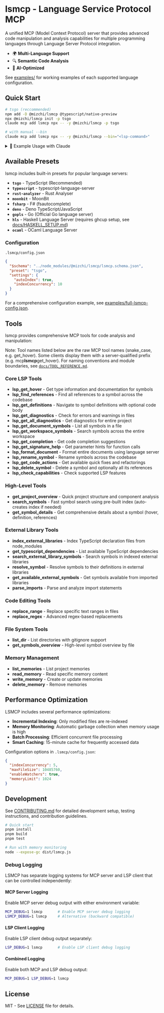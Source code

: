 # lsmcp - Language Service Protocol MCP

A unified MCP (Model Context Protocol) server that provides advanced code manipulation and analysis capabilities for multiple programming languages through Language Server Protocol integration.

- 🌍 **Multi-Language Support**
- 🔍 **Semantic Code Analysis**
- 🤖 **AI-Optimized**

See [examples/](examples/) for working examples of each supported language configuration.

## Quick Start

```bash
# tsgo (reccommended)
npm add -D @mizchi/lsmcp @typescript/native-preview
npx @mizchi/lsmcp init -p tsgo
claude mcp add lsmcp npx -- -y @mizchi/lsmcp -p tsgo

# with manual --bin
claude mcp add lsmcp npx -- -y @mizchi/lsmcp --bin="<lsp-command>"
```

<details>
<summary>📖 Example Usage with Claude</summary>

## RECOMMENDED WORKFLOW

### 🎯 Core Flow: Overview → Search → Details

```
1. get_project_overview     # Understand the codebase
2. search_symbols           # Find what you need  
3. get_symbol_details       # Deep dive into symbols
```

### 📋 When to Use Each Tool

**Initial Exploration:**
- `get_project_overview` - First tool to understand any codebase
- `list_dir` - Browse directory structure
- `get_symbols_overview` - High-level view of file symbols

**Finding Code:**
- `search_symbols` - Primary search for functions, classes, interfaces
- `lsp_get_document_symbols` - List all symbols in a specific file
- `lsp_get_workspace_symbols` - Alternative workspace-wide search

**Understanding Code:**
- `get_symbol_details` - Complete information in one call (recommended)
- `lsp_get_definitions` - Jump to definition (use `includeBody: true` for full code)
- `lsp_find_references` - Find all usages
- `lsp_get_hover` - Quick type information

**Code Quality:**
- `lsp_get_diagnostics` - Check for errors
- `lsp_get_code_actions` - Get available fixes

**Code Modification:**
- `lsp_rename_symbol` - Safe renaming across codebase
- `lsp_format_document` - Format code
- `replace_range` / `replace_regex` - Text replacements

### Example Workflows

**1. EXPLORING A NEW CODEBASE**
```
1. mcp__lsmcp__get_project_overview
   → Understand structure, main components, statistics
2. mcp__lsmcp__search_symbols --kind "class"
   → Find all classes in the project
3. mcp__lsmcp__get_symbol_details --symbol "MainClass"
   → Deep dive into specific class implementation
```

**2. INVESTIGATING A BUG**
```
1. mcp__lsmcp__search_symbols --name "problematicFunction"
   → Locate the function
2. mcp__lsmcp__get_symbol_details --symbol "problematicFunction"
   → Understand its type, implementation, and usage
3. mcp__lsmcp__lsp_find_references --symbolName "problematicFunction"
   → See all places it's called
4. mcp__lsmcp__lsp_get_diagnostics --relativePath "path/to/file.ts"
   → Check for errors
```

**3. REFACTORING CODE**
```
1. mcp__lsmcp__search_symbols --name "oldMethodName"
   → Find the method to refactor
2. mcp__lsmcp__get_symbol_details --symbol "oldMethodName"
   → Understand current implementation and usage
3. mcp__lsmcp__lsp_rename_symbol --symbolName "oldMethodName" --newName "newMethodName"
   → Safely rename across codebase
4. mcp__lsmcp__lsp_format_document --relativePath "path/to/file.ts"
   → Clean up formatting
```

**4. ADDING NEW FEATURES**
```
1. mcp__lsmcp__get_project_overview
   → Understand existing architecture
2. mcp__lsmcp__search_symbols --kind "interface"
   → Find relevant interfaces to implement
3. mcp__lsmcp__get_symbol_details --symbol "IUserService"
   → Understand interface requirements
4. mcp__lsmcp__lsp_get_completion --line 50
   → Get suggestions while writing new code
```

**FALLBACK TOOLS (USE ONLY WHEN NECESSARY):**

- ⚠️ `Read` - Only when you need to see non-code files or LSMCP tools fail
- ⚠️ `Grep` - For text pattern searches in files
- ⚠️ `Glob` - Only when LSMCP file finding doesn't work
- ⚠️ `LS` - Only for basic directory listing when LSMCP fails
- ⚠️ `Bash` commands - Only for non-code operations or troubleshooting

### WHEN TO USE FALLBACK TOOLS

Use standard tools ONLY in these situations:

1. **Non-code files**: README, documentation, configuration files
2. **LSMCP tool failures**: When LSMCP tools return errors or no results
3. **Debugging**: When troubleshooting why LSMCP tools aren't working
4. **Special file formats**: Files that LSMCP doesn't support
5. **Quick verification**: Double-checking LSMCP results when needed

## Memory System

You have access to project memories stored in `.lsmcp/memories/`. Use these tools:

- `mcp__lsmcp__list_memories` - List available memory files
- `mcp__lsmcp__read_memory` - Read specific memory content
- `mcp__lsmcp__write_memory` - Create or update memories
- `mcp__lsmcp__delete_memory` - Delete a memory file

Memories contain important project context, conventions, and guidelines that help maintain consistency.

</details>

## Available Presets

lsmcp includes built-in presets for popular language servers:

- **`tsgo`** - TypeScript (Recommended)
- **`typescript`** - typescript-language-server
- **`rust-analyzer`** - Rust Analyser
- **`moonbit`** - MoonBit
- **`fsharp`** - F# (fsautocomplete)
- **`deno`** - Deno TypeScript/JavaScript
- **`gopls`** - Go (Official Go language server)
- **`hls`** - Haskell Language Server (requires ghcup setup, see [docs/HASKELL_SETUP.md](docs/HASKELL_SETUP.md))
- **`ocaml`** - OCaml Language Server

### Configuration

`.lsmcp/config.json`

```json
{
  "$schema": "../node_modules/@mizchi/lsmcp/lsmcp.schema.json",
  "preset": "tsgo",
  "settings": {
    "autoIndex": true,
    "indexConcurrency": 10
  }
}
```

For a comprehensive configuration example, see [examples/full-lsmcp-config.json](examples/full-lsmcp-config.json).

## Tools

lsmcp provides comprehensive MCP tools for code analysis and manipulation:

Note: Tool names listed below are the raw MCP tool names (snake_case, e.g. get_hover). Some clients display them with a server-qualified prefix (e.g. mcp**lsmcp**get_hover). For naming conventions and module boundaries, see [`docs/TOOL_REFERENCE.md`](docs/TOOL_REFERENCE.md).

### Core LSP Tools

- **lsp_get_hover** - Get type information and documentation for symbols
- **lsp_find_references** - Find all references to a symbol across the codebase
- **lsp_get_definitions** - Navigate to symbol definitions with optional code body
- **lsp_get_diagnostics** - Check for errors and warnings in files
- **lsp_get_all_diagnostics** - Get diagnostics for entire project
- **lsp_get_document_symbols** - List all symbols in a file
- **lsp_get_workspace_symbols** - Search symbols across the entire workspace
- **lsp_get_completion** - Get code completion suggestions
- **lsp_get_signature_help** - Get parameter hints for function calls
- **lsp_format_document** - Format entire documents using language server
- **lsp_rename_symbol** - Rename symbols across the codebase
- **lsp_get_code_actions** - Get available quick fixes and refactorings
- **lsp_delete_symbol** - Delete a symbol and optionally all its references
- **lsp_check_capabilities** - Check supported LSP features

### High-Level Tools

- **get_project_overview** - Quick project structure and component analysis
- **search_symbols** - Fast symbol search using pre-built index (auto-creates index if needed)
- **get_symbol_details** - Get comprehensive details about a symbol (hover, definition, references)

### External Library Tools

- **index_external_libraries** - Index TypeScript declaration files from node_modules
- **get_typescript_dependencies** - List available TypeScript dependencies
- **search_external_library_symbols** - Search symbols in indexed external libraries
- **resolve_symbol** - Resolve symbols to their definitions in external libraries
- **get_available_external_symbols** - Get symbols available from imported libraries
- **parse_imports** - Parse and analyze import statements

### Code Editing Tools

- **replace_range** - Replace specific text ranges in files
- **replace_regex** - Advanced regex-based replacements

### File System Tools

- **list_dir** - List directories with gitignore support
- **get_symbols_overview** - High-level symbol overview by file

### Memory Management

- **list_memories** - List project memories
- **read_memory** - Read specific memory content
- **write_memory** - Create or update memories
- **delete_memory** - Remove memories

## Performance Optimization

LSMCP includes several performance optimizations:

- **Incremental Indexing**: Only modified files are re-indexed
- **Memory Monitoring**: Automatic garbage collection when memory usage is high
- **Batch Processing**: Efficient concurrent file processing
- **Smart Caching**: 15-minute cache for frequently accessed data

Configuration options in `.lsmcp/config.json`:
```json
{
  "indexConcurrency": 5,
  "maxFileSize": 10485760,
  "enableWatchers": true,
  "memoryLimit": 1024
}
```

## Development

See [CONTRIBUTING.md](CONTRIBUTING.md) for detailed development setup, testing instructions, and contribution guidelines.

```bash
# Quick start
pnpm install
pnpm build
pnpm test

# Run with memory monitoring
node --expose-gc dist/lsmcp.js
```

### Debug Logging

LSMCP has separate logging systems for MCP server and LSP client that can be controlled independently:

#### MCP Server Logging
Enable MCP server debug output with either environment variable:
```bash
MCP_DEBUG=1 lsmcp       # Enable MCP server debug logging
LSMCP_DEBUG=1 lsmcp     # Alternative (backward compatible)
```

#### LSP Client Logging  
Enable LSP client debug output separately:
```bash
LSP_DEBUG=1 lsmcp       # Enable LSP client debug logging
```

#### Combined Logging
Enable both MCP and LSP debug output:
```bash
MCP_DEBUG=1 LSP_DEBUG=1 lsmcp
```

## License

MIT - See [LICENSE](LICENSE) file for details.
